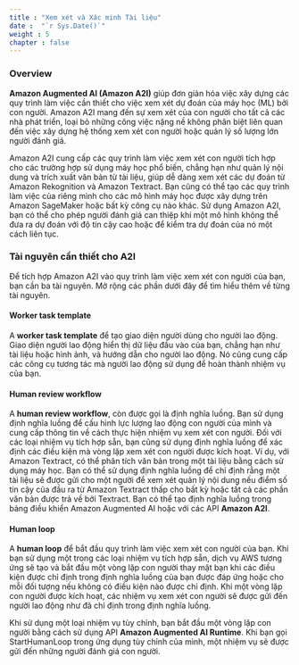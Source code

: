 ```yaml
---
title : "Xem xét và Xác minh Tài liệu"
date :  "`r Sys.Date()`" 
weight : 5 
chapter : false
---
```

### Overview
**Amazon Augmented AI (Amazon A2I)** giúp đơn giản hóa việc xây dựng các quy trình làm việc cần thiết cho việc xem xét dự đoán của máy học (ML) bởi con người. Amazon A2I mang đến sự xem xét của con người cho tất cả các nhà phát triển, loại bỏ những công việc nặng nề không phân biệt liên quan đến việc xây dựng hệ thống xem xét con người hoặc quản lý số lượng lớn người đánh giá.

Amazon A2I cung cấp các quy trình làm việc xem xét con người tích hợp cho các trường hợp sử dụng máy học phổ biến, chẳng hạn như quản lý nội dung và trích xuất văn bản từ tài liệu, giúp dễ dàng xem xét các dự đoán từ Amazon Rekognition và Amazon Textract. Bạn cũng có thể tạo các quy trình làm việc của riêng mình cho các mô hình máy học được xây dựng trên Amazon SageMaker hoặc bất kỳ công cụ nào khác. Sử dụng Amazon A2I, bạn có thể cho phép người đánh giá can thiệp khi một mô hình không thể đưa ra dự đoán với độ tin cậy cao hoặc để kiểm tra dự đoán của nó một cách liên tục.

### Tài nguyên cần thiết cho A2I
Để tích hợp Amazon A2I vào quy trình làm việc xem xét con người của bạn, bạn cần ba tài nguyên. Mở rộng các phần dưới đây để tìm hiểu thêm về từng tài nguyên.
#### Worker task template
A **worker task template** để tạo giao diện người dùng cho người lao động. Giao diện người lao động hiển thị dữ liệu đầu vào của bạn, chẳng hạn như tài liệu hoặc hình ảnh, và hướng dẫn cho người lao động. Nó cũng cung cấp các công cụ tương tác mà người lao động sử dụng để hoàn thành nhiệm vụ của bạn.
#### Human review workflow
A **human review workflow**, còn được gọi là định nghĩa luồng. Bạn sử dụng định nghĩa luồng để cấu hình lực lượng lao động con người của mình và cung cấp thông tin về cách thực hiện nhiệm vụ xem xét con người. Đối với các loại nhiệm vụ tích hợp sẵn, bạn cũng sử dụng định nghĩa luồng để xác định các điều kiện mà vòng lặp xem xét con người được kích hoạt. Ví dụ, với Amazon Textract, có thể phân tích văn bản trong một tài liệu bằng cách sử dụng máy học. Bạn có thể sử dụng định nghĩa luồng để chỉ định rằng một tài liệu sẽ được gửi cho một người để xem xét quản lý nội dung nếu điểm số tin cậy của đầu ra từ Amazon Textract thấp cho bất kỳ hoặc tất cả các phần văn bản được trả về bởi Textract. Bạn có thể tạo định nghĩa luồng trong bảng điều khiển Amazon Augmented AI hoặc với các API **Amazon A2I**.
#### Human loop
A **human loop** để bắt đầu quy trình làm việc xem xét con người của bạn. Khi bạn sử dụng một trong các loại nhiệm vụ tích hợp sẵn, dịch vụ AWS tương ứng sẽ tạo và bắt đầu một vòng lặp con người thay mặt bạn khi các điều kiện được chỉ định trong định nghĩa luồng của bạn được đáp ứng hoặc cho mỗi đối tượng nếu không có điều kiện nào được chỉ định. Khi một vòng lặp con người được kích hoạt, các nhiệm vụ xem xét con người sẽ được gửi đến người lao động như đã chỉ định trong định nghĩa luồng.

Khi sử dụng một loại nhiệm vụ tùy chỉnh, bạn bắt đầu một vòng lặp con người bằng cách sử dụng API **Amazon Augmented AI Runtime**. Khi bạn gọi StartHumanLoop trong ứng dụng tùy chỉnh của mình, một nhiệm vụ sẽ được gửi đến những người đánh giá con người.
